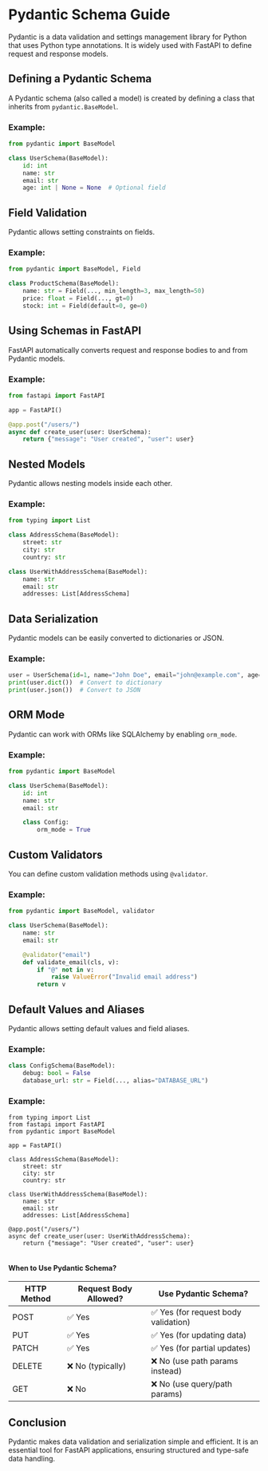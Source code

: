# Pydantic Schema Guide

Pydantic is a data validation and settings management library for Python that uses Python type annotations. It is widely used with FastAPI to define request and response models.

## Defining a Pydantic Schema
A Pydantic schema (also called a model) is created by defining a class that inherits from `pydantic.BaseModel`.

### Example:
```python
from pydantic import BaseModel

class UserSchema(BaseModel):
    id: int
    name: str
    email: str
    age: int | None = None  # Optional field
```

## Field Validation
Pydantic allows setting constraints on fields.

### Example:
```python
from pydantic import BaseModel, Field

class ProductSchema(BaseModel):
    name: str = Field(..., min_length=3, max_length=50)
    price: float = Field(..., gt=0)
    stock: int = Field(default=0, ge=0)
```

## Using Schemas in FastAPI
FastAPI automatically converts request and response bodies to and from Pydantic models.

### Example:
```python
from fastapi import FastAPI

app = FastAPI()

@app.post("/users/")
async def create_user(user: UserSchema):
    return {"message": "User created", "user": user}
```

## Nested Models
Pydantic allows nesting models inside each other.

### Example:
```python
from typing import List

class AddressSchema(BaseModel):
    street: str
    city: str
    country: str

class UserWithAddressSchema(BaseModel):
    name: str
    email: str
    addresses: List[AddressSchema]
```

## Data Serialization
Pydantic models can be easily converted to dictionaries or JSON.

### Example:
```python
user = UserSchema(id=1, name="John Doe", email="john@example.com", age=30)
print(user.dict())  # Convert to dictionary
print(user.json())  # Convert to JSON
```

## ORM Mode
Pydantic can work with ORMs like SQLAlchemy by enabling `orm_mode`.

### Example:
```python
from pydantic import BaseModel

class UserSchema(BaseModel):
    id: int
    name: str
    email: str

    class Config:
        orm_mode = True
```

## Custom Validators
You can define custom validation methods using `@validator`.

### Example:
```python
from pydantic import BaseModel, validator

class UserSchema(BaseModel):
    name: str
    email: str

    @validator("email")
    def validate_email(cls, v):
        if "@" not in v:
            raise ValueError("Invalid email address")
        return v
```

## Default Values and Aliases
Pydantic allows setting default values and field aliases.

### Example:
```python
class ConfigSchema(BaseModel):
    debug: bool = False
    database_url: str = Field(..., alias="DATABASE_URL")
```
### Example:
```ptrhon
from typing import List
from fastapi import FastAPI
from pydantic import BaseModel

app = FastAPI()

class AddressSchema(BaseModel):
    street: str
    city: str
    country: str

class UserWithAddressSchema(BaseModel):
    name: str
    email: str
    addresses: List[AddressSchema]

@app.post("/users/")
async def create_user(user: UserWithAddressSchema):
    return {"message": "User created", "user": user}
    
```
#### When to Use Pydantic Schema?

| HTTP Method | Request Body Allowed? | Use Pydantic Schema? |
|------------|----------------------|----------------------|
| POST       | ✅ Yes                | ✅ Yes (for request body validation) |
| PUT        | ✅ Yes                | ✅ Yes (for updating data) |
| PATCH      | ✅ Yes                | ✅ Yes (for partial updates) |
| DELETE     | ❌ No (typically)     | ❌ No (use path params instead) |
| GET        | ❌ No                 | ❌ No (use query/path params) |



## Conclusion
Pydantic makes data validation and serialization simple and efficient. It is an essential tool for FastAPI applications, ensuring structured and type-safe data handling.

